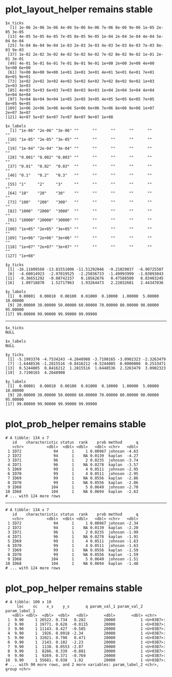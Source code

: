 # plot_layout_helper remains stable

    $x_ticks
      [1] 1e-06 2e-06 3e-06 4e-06 5e-06 6e-06 7e-06 8e-06 9e-06 1e-05 2e-05 3e-05
     [13] 4e-05 5e-05 6e-05 7e-05 8e-05 9e-05 1e-04 2e-04 3e-04 4e-04 5e-04 6e-04
     [25] 7e-04 8e-04 9e-04 1e-03 2e-03 3e-03 4e-03 5e-03 6e-03 7e-03 8e-03 9e-03
     [37] 1e-02 2e-02 3e-02 4e-02 5e-02 6e-02 7e-02 8e-02 9e-02 1e-01 2e-01 3e-01
     [49] 4e-01 5e-01 6e-01 7e-01 8e-01 9e-01 1e+00 2e+00 3e+00 4e+00 5e+00 6e+00
     [61] 7e+00 8e+00 9e+00 1e+01 2e+01 3e+01 4e+01 5e+01 6e+01 7e+01 8e+01 9e+01
     [73] 1e+02 2e+02 3e+02 4e+02 5e+02 6e+02 7e+02 8e+02 9e+02 1e+03 2e+03 3e+03
     [85] 4e+03 5e+03 6e+03 7e+03 8e+03 9e+03 1e+04 2e+04 3e+04 4e+04 5e+04 6e+04
     [97] 7e+04 8e+04 9e+04 1e+05 2e+05 3e+05 4e+05 5e+05 6e+05 7e+05 8e+05 9e+05
    [109] 1e+06 2e+06 3e+06 4e+06 5e+06 6e+06 7e+06 8e+06 9e+06 1e+07 2e+07 3e+07
    [121] 4e+07 5e+07 6e+07 7e+07 8e+07 9e+07 1e+08
    
    $x_labels
      [1] "1e-06" "2e-06" "3e-06" ""      ""      ""      ""      ""      ""     
     [10] "1e-05" "2e-05" "3e-05" ""      ""      ""      ""      ""      ""     
     [19] "1e-04" "2e-04" "3e-04" ""      ""      ""      ""      ""      ""     
     [28] "0.001" "0.002" "0.003" ""      ""      ""      ""      ""      ""     
     [37] "0.01"  "0.02"  "0.03"  ""      ""      ""      ""      ""      ""     
     [46] "0.1"   "0.2"   "0.3"   ""      ""      ""      ""      ""      ""     
     [55] "1"     "2"     "3"     ""      ""      ""      ""      ""      ""     
     [64] "10"    "20"    "30"    ""      ""      ""      ""      ""      ""     
     [73] "100"   "200"   "300"   ""      ""      ""      ""      ""      ""     
     [82] "1000"  "2000"  "3000"  ""      ""      ""      ""      ""      ""     
     [91] "10000" "20000" "30000" ""      ""      ""      ""      ""      ""     
    [100] "1e+05" "2e+05" "3e+05" ""      ""      ""      ""      ""      ""     
    [109] "1e+06" "2e+06" "3e+06" ""      ""      ""      ""      ""      ""     
    [118] "1e+07" "2e+07" "3e+07" ""      ""      ""      ""      ""      ""     
    [127] "1e+08"
    
    $y_ticks
     [1] -16.11809560 -13.81551006 -11.51292046  -9.21029037  -6.90725507
     [6]  -4.60014923  -2.97019525  -2.25036733  -1.49993999  -1.03093043
    [11]  -0.36651292  -0.08742157   0.18562676   0.47588500   0.83403245
    [16]   1.09718870   1.52717963   1.93264473   2.22032681   2.44347036
    
    $y_labels
     [1]  0.00001  0.00010  0.00100  0.01000  0.10000  1.00000  5.00000 10.00000
     [9] 20.00000 30.00000 50.00000 60.00000 70.00000 80.00000 90.00000 95.00000
    [17] 99.00000 99.90000 99.99000 99.99900
    

---

    $x_ticks
    NULL
    
    $x_labels
    NULL
    
    $y_ticks
     [1] -5.1993376 -4.7534243 -4.2648908 -3.7190165 -3.0902323 -2.3263479
     [7] -1.6448536 -1.2815516 -0.8416212 -0.5244005  0.0000000  0.2533471
    [13]  0.5244005  0.8416212  1.2815516  1.6448536  2.3263479  3.0902323
    [19]  3.7190165  4.2648908
    
    $y_labels
     [1]  0.00001  0.00010  0.00100  0.01000  0.10000  1.00000  5.00000 10.00000
     [9] 20.00000 30.00000 50.00000 60.00000 70.00000 80.00000 90.00000 95.00000
    [17] 99.00000 99.90000 99.99000 99.99900
    

# plot_prob_helper remains stable

    # A tibble: 134 x 7
       id    characteristic status  rank    prob method      q
       <chr>          <dbl>  <dbl> <dbl>   <dbl> <chr>   <dbl>
     1 ID72              94      1     1 0.00967 johnson -4.63
     2 ID72              94      1    NA 0.0139  kaplan  -4.27
     3 ID71              96      1     2 0.0235  johnson -3.74
     4 ID71              96      1    NA 0.0278  kaplan  -3.57
     5 ID69              99      1     4 0.0511  johnson -2.95
     6 ID70              99      1     4 0.0511  johnson -2.95
     7 ID69              99      1    NA 0.0556  kaplan  -2.86
     8 ID70              99      1    NA 0.0556  kaplan  -2.86
     9 ID68             104      1     5 0.0649  johnson -2.70
    10 ID68             104      1    NA 0.0694  kaplan  -2.63
    # ... with 124 more rows

---

    # A tibble: 134 x 7
       id    characteristic status  rank    prob method      q
       <chr>          <dbl>  <dbl> <dbl>   <dbl> <chr>   <dbl>
     1 ID72              94      1     1 0.00967 johnson -2.34
     2 ID72              94      1    NA 0.0139  kaplan  -2.20
     3 ID71              96      1     2 0.0235  johnson -1.99
     4 ID71              96      1    NA 0.0278  kaplan  -1.91
     5 ID69              99      1     4 0.0511  johnson -1.63
     6 ID70              99      1     4 0.0511  johnson -1.63
     7 ID69              99      1    NA 0.0556  kaplan  -1.59
     8 ID70              99      1    NA 0.0556  kaplan  -1.59
     9 ID68             104      1     5 0.0649  johnson -1.51
    10 ID68             104      1    NA 0.0694  kaplan  -1.48
    # ... with 124 more rows

# plot_pop_helper remains stable

    # A tibble: 100 x 10
         loc    sc    x_s    y_s       q param_val_1 param_val_2 param_label_1
       <dbl> <dbl>  <dbl>  <dbl>   <dbl>       <dbl>       <dbl> <chr>        
     1  9.90     1 26522. 0.734   0.282        20000           1 <U+03B7>:           
     2  9.90     1 19771. 0.628  -0.0115       20000           1 <U+03B7>:           
     3  9.90     1 11143. 0.427  -0.585        20000           1 <U+03B7>:           
     4  9.90     1  1926. 0.0918 -2.34         20000           1 <U+03B7>:           
     5  9.90     1 32021. 0.798   0.471        20000           1 <U+03B7>:           
     6  9.90     1  2143. 0.102  -2.23         20000           1 <U+03B7>:           
     7  9.90     1  1138. 0.0553 -2.87         20000           1 <U+03B7>:           
     8  9.90     1  8286. 0.339  -0.881        20000           1 <U+03B7>:           
     9  9.90     1  9269. 0.371  -0.769        20000           1 <U+03B7>:           
    10  9.90     1 55681. 0.938   1.02         20000           1 <U+03B7>:           
    # ... with 90 more rows, and 2 more variables: param_label_2 <chr>, group <chr>

